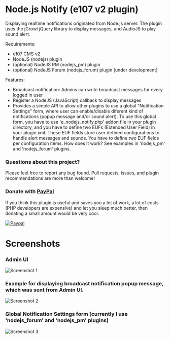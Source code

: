 Node.js Notify (e107 v2 plugin)
===============================

Displaying realtime notifications originated from Node.js server. The plugin uses the jGrowl jQuery library to display messages, and AudioJS to play sound alert.

Requirements:
- e107 CMS v2
- NodeJS (nodejs) plugin
- (optional) NodeJS PM (nodejs_pm) plugin
- (optional) NodeJS Forum (nodejs_forum) plugin [under development]

Features:
- Broadcast notification: Admins can write broadcast messages for every logged in user
- Register a NodeJS (JavaScript) callback to display messages
- Provides a simple API to allow other plugins to use a global "Notification Settings" form, where user can enable/disable diferent kind of notifications (popup message and/or sound alert). To use this global form, you have to use 'e_nodejs_notify.php' addon file in your plugin directory, and you have to define two EUFs (Extended User Field) in your plugin.xml. These EUF fields store user defined configurations to handle alert messages and sounds. You have to define two EUF fields per configuration items. How does it work? See examples in 'nodejs_pm' and 'nodejs_forum' plugins.

### Questions about this project?

Please feel free to report any bug found. Pull requests, issues, and plugin recommendations are more than welcome!

### Donate with [PayPal](https://www.paypal.com/cgi-bin/webscr?cmd=_s-xclick&hosted_button_id=PQYDBAMQ3D2UG)

If you think this plugin is useful and saves you a lot of work, a lot of costs (PHP developers are expensive) and let you sleep much better, then donating a small amount would be very cool.

[![Paypal](https://www.paypalobjects.com/en_US/i/btn/btn_donateCC_LG.gif)](https://www.paypal.com/cgi-bin/webscr?cmd=_s-xclick&hosted_button_id=PQYDBAMQ3D2UG)

Screenshots
===========

### Admin UI
![Screenshot 1](https://www.dropbox.com/s/8xsrml04thjsqag/01.png?dl=1)

### Example for displaying broadcast notification popup message, which was sent from Admin UI.
![Screenshot 2](https://www.dropbox.com/s/3pbqngycy86jnq1/02.png?dl=1)

### Global Notification Settings form (currently I use 'nodejs_forum' and 'nodejs_pm' plugins)
![Screenshot 3](https://www.dropbox.com/s/ekmhwvcqp9zwt3r/03.png?dl=1)


